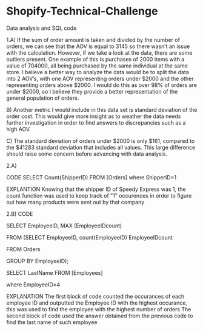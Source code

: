 # Shopify-Technical-Challenge
Data analysis and SQL code

1.A) If the sum of order amount is taken and divided by the number of orders, we can see that the AOV is equal to 3145 so there wasn’t an issue with the calculation. However, if we take a look at the data, there are some outliers present. One example of this is purchases of 2000 items with a value of 704000, all being purchased by the same individual at the same store. I believe a better way to analyze the data would be to split the data into 2 AOV’s, with one AOV representing orders under $2000 and the other representing orders above $2000. I would do this as over 98% of orders are under $2000, so I believe they provide a better representation of the general population of orders.

B) Another metric I would include in this data set is standard deviation of the order cost. This would give more insight as to weather the data needs further investigation in order to find answers to discrepancies such as a high AOV.

C) The standard deviation of orders under $2000 is only $161, compared to the $41283 standard deviation that includes all values. This large difference should raise some concern before advancing with data analysis.

2.A)

CODE
SELECT Count(ShipperID) FROM [Orders]
where ShipperID=1

EXPLANTION
Knowing that the shipper ID of Speedy Express was 1, the count function was used to keep track of "1" occurences in order to figure out how many products were sent out by that company  

2.B)
CODE

SELECT EmployeeID, MAX (EmployeeIDcount)

FROM (SELECT EmployeeID, count(EmployeeID) EmployeeIDcount

FROM Orders

GROUP BY EmployeeID);

SELECT LastName FROM [Employees]

where EmployeeID=4

EXPLANATION
The first block of code counted the occurances of each employee ID and outputted the Employee ID with the highest occurance, this was used to find the employee with the highest number of orders
The second block of code used the answer obtained from the previous code to find the last name of such employee
